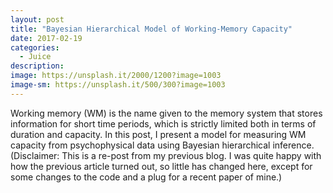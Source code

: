 ```yaml
---
layout: post
title: "Bayesian Hierarchical Model of Working-Memory Capacity"
date: 2017-02-19
categories:
  - Juice
description:
image: https://unsplash.it/2000/1200?image=1003
image-sm: https://unsplash.it/500/300?image=1003
---
```

Working memory (WM) is the name given to the memory system that stores information for short time periods, which is
strictly limited both in terms of duration and capacity. In this post, I present a model for measuring WM capacity from
psychophysical data using Bayesian hierarchical inference. (Disclaimer: This is a re-post from my previous blog. I was
quite happy with how the previous article turned out, so little has changed here, except for some changes to the code
and a plug for a recent paper of mine.)